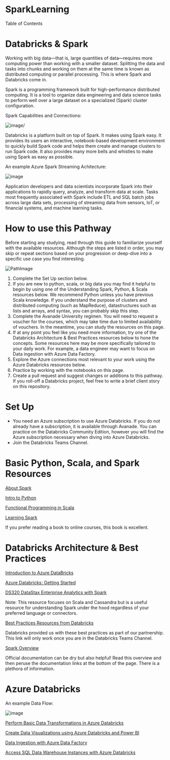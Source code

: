 # SparkLearning
Table of Contents

# Databricks & Spark
Working with big data—that is, large quantities of data—requires more computing power than working with a smaller dataset. Splitting the data and tasks into chunks and working on them at the same time is known as distributed computing or parallel processing. This is where Spark and Databricks come in.

Spark is a programming framework built for high-performance distributed computing. It is a tool to organize data engineering and data science tasks to perform well over a large dataset on a specialized (Spark) cluster configuration.

Spark Capabilities and Connections:

![image](https://user-images.githubusercontent.com/56167793/68433702-0c23f400-016c-11ea-9faa-2d071f870c84.png)/

Databricks is a platform built on top of Spark. It makes using Spark easy. It provides its users an interactive, notebook-based development environment to quickly build Spark code and helps them create and manage clusters to run Spark code. It also provides many more bells and whistles to make using Spark as easy as possible.

An example Azure Spark Streaming Achitecture:

![image](https://user-images.githubusercontent.com/56167793/68433938-9c623900-016c-11ea-93c4-d7875570bd95.png)

Application developers and data scientists incorporate Spark into their applications to rapidly query, analyze, and transform data at scale. Tasks most frequently associated with Spark include ETL and SQL batch jobs across large data sets, processing of streaming data from sensors, IoT, or financial systems, and machine learning tasks.

# How to use this Pathway 

Before starting any studying, read through this guide to familiarize yourself with the available resources. Although the steps are listed in order, you may skip or repeat sections based on your progression or deep-dive into a specific use case you find interesting.

![PathImage](https://user-images.githubusercontent.com/56167793/68046082-3ff8a880-fc98-11e9-857f-f2c0d255bf5e.png)

1.	Complete the Set Up section below.
2.	If you are new to python, scala, or big data you may find it helpful to begin by using one of the Understanding Spark, Python, & Scala resources below. We recommend Python unless you have previous Scala knowledge. 
 If you understand the purpose of clusters and distributed computing (such as MapReduce), datastructures such as lists and arrays, and syntax, you can probably skip this step. 
3.	Complete the Avanade University regimen. 
 You will need to request a voucher for the courses, which may take time due to limited availability of vouchers. In the meantime, you can study the resources on this page.
4.	If at any point you feel like you need more information, try one of the Databricks Architecture & Best Practices resources below to hone the concepts. 
 Some resources here may be more specifically tailored to your daily work. For example, a data engineer may want to focus on Data ingestion with Azure Data Factory.
5.	Explore the Azure connections most relevant to your work using the Azure Databricks resources below.
6.	Practice by working with the notebooks on this page.
7.	Create a pull request and suggest changes or additions to this pathway. If you roll-off a Databricks project, feel free to write a brief client story on this repository.
 
 

# Set Up

* You need an Azure subscription to use Azure Databricks. If you do not already have a subscription, it is available through Avanade. You can practice on the Databricks Community Edition, however you will find the Azure subscription necessary when diving into Azure Databricks.
* Join the Databricks Teams Channel.

# Basic Python, Scala, and Spark Resources

[About Spark](https://databricks.com/spark/about)

[Intro to Python](https://www.edx.org/course/6-00-1x-introduction-to-computer-science-and-programming-using-python-3) 

[Functional Programming in Scala](https://www.coursera.org/learn/progfun1)

[Learning Spark](http://shop.oreilly.com/product/0636920028512.do)
 
If you prefer reading a book to online courses, this book is excellent.

# Databricks Architecture & Best Practices

[Introduction to Azure DataBricks](https://docs.microsoft.com/en-us/learn/modules/intro-to-azure-databricks/)

[Azure Databricks: Getting Started](https://docs.azuredatabricks.net/getting-started/index.html)

[DS320 DataStax Enterprise Analytics with Spark](https://academy.datastax.com/resources/getting-started-apache-spark)

Note: This resource focuses on Scala and Cassandra but is a useful resource for understanding Spark under the hood regardless of your preferred language or connectors.

[Best Practices Resources from Databricks](https://avanade.sharepoint.com/:f:/s/DatabricksinAvanade/EqxR3t1Ey95HtDgY13vMg0wB_DixUb9DFZLZPLPXLYI-cQ?e=SSAISW)

Databricks provided us with these best practices as part of our partnership. This link will only work once you are in the Databricks Teams Channel.

[Spark Overview](http://spark.apache.org/docs/latest/)

Official documentation can be dry but also helpful! Read this overview and then peruse the documentation links at the bottom of the page. There is a plethora of information.

# Azure Databricks

An example Data Flow:

![image](https://user-images.githubusercontent.com/56167793/68433889-83f21e80-016c-11ea-975b-adc0b09cfbf2.png)

[Perform Basic Data Transformations in Azure Databricks](https://docs.microsoft.com/en-us/learn/modules/perform-basic-data-transformation-in-azure-databricks/)

[Create Data Visualizations using Azure Databricks and Power BI](https://docs.microsoft.com/en-us/learn/modules/create-data-visualizations-using-azure-databricks-and-power-bi/)

[Data Ingestion with Azure Data Factory](https://docs.microsoft.com/en-us/learn/modules/data-ingestion-with-azure-data-factory/)

[Access SQL Data Warehouse Instances with Azure Databricks](https://docs.microsoft.com/en-us/learn/modules/understand-the-sql-dw-connector-with-azure-databricks/)





